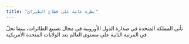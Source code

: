 ```yaml
---
title: "نظرة عامة على قطاع الطيران"
---
```


تأتي المملكة المتحدة في صدارة الدول الأوروبية في مجال تصنيع الطائرات، بينما تحلّ في المرتبة الثانية على مستوى العالم بعد الولايات المتحدة الأمريكية
